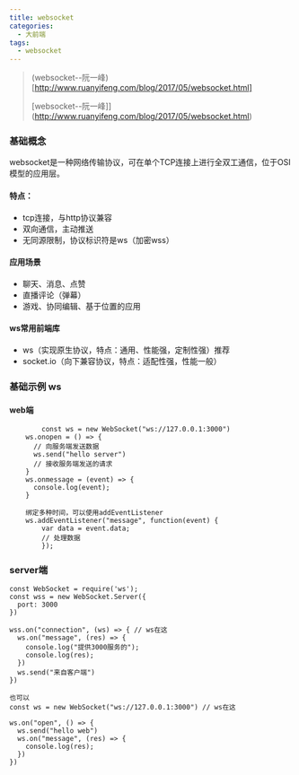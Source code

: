 ```yaml
---
title: websocket
categories: 
  - 大前端
tags: 
  - websocket
---
```


> (websocket--阮一峰)[http://www.ruanyifeng.com/blog/2017/05/websocket.html]
>
> [websocket--阮一峰]](http://www.ruanyifeng.com/blog/2017/05/websocket.html)

### 基础概念

websocket是一种网络传输协议，可在单个TCP连接上进行全双工通信，位于OSI模型的应用层。

#### 特点：

- tcp连接，与http协议兼容
- 双向通信，主动推送
- 无同源限制，协议标识符是ws（加密wss）

#### 应用场景

- 聊天、消息、点赞
- 直播评论（弹幕）
- 游戏、协同编辑、基于位置的应用

#### ws常用前端库

- ws（实现原生协议，特点：通用、性能强，定制性强）推荐
- socket.io（向下兼容协议，特点：适配性强，性能一般）

### 基础示例 ws

#### web端

```
		const ws = new WebSocket("ws://127.0.0.1:3000")
    ws.onopen = () => {
      // 向服务端发送数据
      ws.send("hello server")
      // 接收服务端发送的请求
    }
    ws.onmessage = (event) => {
      console.log(event);
    }
    
    绑定多种时间，可以使用addEventListener
    ws.addEventListener("message", function(event) {
  		var data = event.data;
  		// 处理数据
		});
```

### server端

```
const WebSocket = require('ws');
const wss = new WebSocket.Server({
  port: 3000
})

wss.on("connection", (ws) => { // ws在这
  ws.on("message", (res) => {
    console.log("提供3000服务的");
    console.log(res);
  })
  ws.send("来自客户端")
})

也可以
const ws = new WebSocket("ws://127.0.0.1:3000") // ws在这

ws.on("open", () => {
  ws.send("hello web")
  ws.on("message", (res) => {
    console.log(res);
  })
})
```

